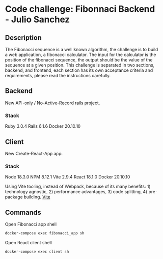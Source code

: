 # Code challenge: Fibonnaci Backend - Julio Sanchez

## Description

The Fibonacci sequence is a well known algorithm, the challenge is to build a web application, a fibonacci calculator. The input for the calculator is the position of the fibonacci sequence, the output should be the value of the sequence at a given position.
This challenge is separated in two sections, backend, and frontend, each section has its own acceptance criteria and requirements, please read the instructions carefully. 

## Backend

New API-only / No-Active-Record rails project.

### Stack
Ruby	3.0.4
Rails	6.1.6
Docker	20.10.10

## Client

New Create-React-App app.

### Stack
Node	18.3.0
NPM		8.12.1
Vite	2.9.4
React	18.1.0
Docker	20.10.10

Using Vite tooling, instead of Webpack, because of its many benefits: 1) technology agnostic, 2) performance advantages, 3) code splitting, 4) pre-package building. [Vite](https://vitejs.dev/guide/why.html) 

## Commands

Open Fibonacci app shell
```bash
docker-compose exec fibonacci_app sh
```

Open React client shell
```bash
docker-compose exec client sh
```